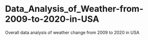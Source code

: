 # Data_Analysis_of_Weather-from-2009-to-2020-in-USA
Overall data analysis of weather change from 2009 to 2020 in USA
